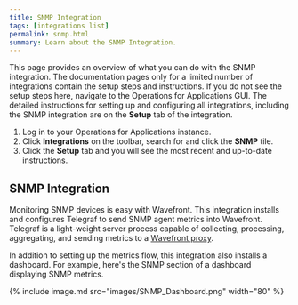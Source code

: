 ```yaml
---
title: SNMP Integration
tags: [integrations list]
permalink: snmp.html
summary: Learn about the SNMP Integration.
---
```


This page provides an overview of what you can do with the SNMP integration. The documentation pages only for a limited number of integrations contain the setup steps and instructions. If you do not see the setup steps here, navigate to the Operations for Applications GUI. The detailed instructions for setting up and configuring all integrations, including the SNMP integration are on the **Setup** tab of the integration.

1. Log in to your Operations for Applications instance. 
2. Click **Integrations** on the toolbar, search for and click the **SNMP** tile. 
3. Click the **Setup** tab and you will see the most recent and up-to-date instructions.

## SNMP Integration

Monitoring SNMP devices is easy with Wavefront. This integration installs and configures Telegraf to send SNMP agent metrics into Wavefront. Telegraf is a light-weight server process capable of collecting, processing, aggregating, and sending metrics to a [Wavefront proxy](https://docs.wavefront.com/proxies.html).

In addition to setting up the metrics flow, this integration also installs a dashboard. For example, here's the SNMP section of a dashboard displaying SNMP metrics.

{% include image.md src="images/SNMP_Dashboard.png" width="80" %}



